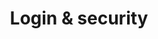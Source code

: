---
layout: full.html
algolia: true
title: Login & security
description: Login & security
order: 3500
---